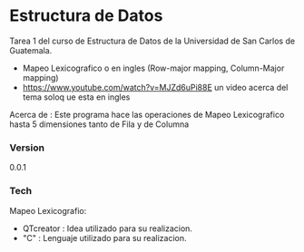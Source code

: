 # Estructura de Datos

Tarea 1 del curso de Estructura de Datos  de la Universidad de San Carlos de Guatemala.

  - Mapeo Lexicografico o en ingles (Row-major mapping, Column-Major mapping)
  - https://www.youtube.com/watch?v=MJZd6uPi88E  un video acerca del tema soloq ue esta en ingles
 

Acerca de :
 Este programa hace las operaciones de Mapeo Lexicografico hasta 5 dimensiones tanto de  Fila y de Columna

### Version
0.0.1

### Tech

Mapeo Lexicografio:
* QTcreator : Idea utilizado para su realizacion.
* "C"       : Lenguaje utilizado para su realizacion.